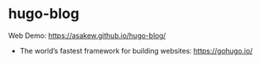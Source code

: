 # hugo-blog
Web Demo: https://asakew.github.io/hugo-blog/

- The world’s fastest framework for building websites: https://gohugo.io/

